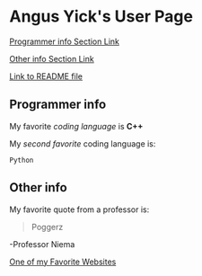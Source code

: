 # Angus Yick's User Page
[Programmer info Section Link](https://github.com/angusyick/CSE110GitRepo/blob/main/index.md#programmer-info)

[Other info Section Link](https://github.com/angusyick/CSE110GitRepo/blob/main/index.md#other-info)

[Link to README file](/README.txt)

## Programmer info

My favorite *coding language* is **C++**

My *second favorite* coding language is:
```
Python
```

## Other info

My favorite quote from a professor is:
> Poggerz 

-Professor Niema

[One of my Favorite Websites](https://cat-bounce.com/)
